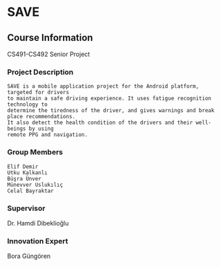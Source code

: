 # SAVE

## Course Information
CS491-CS492 Senior Project

### Project Description
```
SAVE is a mobile application project for the Android platform, targeted for drivers 
to maintain a safe driving experience. It uses fatigue recognition technology to 
determine the tiredness of the driver, and gives warnings and break place recommendations.
It also detect the health condition of the drivers and their well-beings by using 
remote PPG and navigation.
```
### Group Members
```
Elif Demir
Utku Kalkanlı
Büşra Ünver
Münevver Uslukılıç
Celal Bayraktar
```

### Supervisor
Dr. Hamdi Dibeklioğlu
### Innovation Expert 
Bora Güngören
